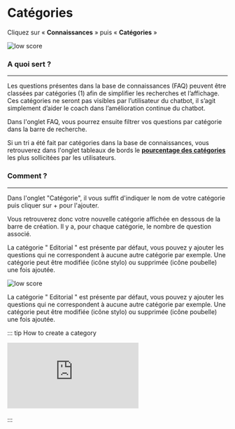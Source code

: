 # Catégories

Cliquez sur « **Connaissances** » puis « **Catégories** »

<div class="image_center">
  <img :src="$withBase('/assets/img/fr/connaissances/categories1.png')" alt="low score">
</div>


### A quoi sert ?
---

Les questions présentes dans la base de connaissances (FAQ) peuvent être classées par catégories (1) afin de simplifier les recherches et l’affichage. Ces catégories ne seront pas visibles par l’utilisateur du chatbot, il s’agit simplement d’aider le coach dans l’amélioration continue du chatbot.

Dans l'onglet FAQ, vous pourrez ensuite filtrer vos questions par catégorie dans la barre de recherche.

Si un tri a été fait par catégories dans la base de connaissances, vous retrouverez dans l'onglet tableaux de bords le [**pourcentage des catégories**](/fr/articles/tableaux_de_bord/rapport_usage.html#questions-repondues-par-categorie) les plus sollicitées par les utilisateurs.


### Comment ?
---

Dans l'onglet "Catégorie", il vous suffit d'indiquer le nom de votre catégorie puis cliquer sur + pour l'ajouter.

Vous retrouverez donc votre nouvelle catégorie affichée en dessous de la barre de création. Il y a, pour chaque catégorie, le nombre de question associé.

La catégorie " Editorial " est présente par défaut, vous pouvez y ajouter les questions qui ne correspondent à aucune autre catégorie par exemple. Une catégorie peut être modifiée (icône stylo) ou supprimée (icône poubelle) une fois ajoutée.

<div class="image_center">
  <img :src="$withBase('/assets/img/fr/connaissances/categories2.png')" alt="low score">
</div>

La catégorie " Editorial " est présente par défaut, vous pouvez y ajouter les questions qui ne correspondent à aucune autre catégorie par exemple. Une catégorie peut être modifiée (icône stylo) ou supprimée (icône poubelle) une fois ajoutée.

::: tip How to create a category
<br />
<iframe class="video_embed" src="https://www.youtube.com/embed/cmJw4ZWXbDQ" frameborder="0" allow="accelerometer; autoplay; encrypted-media; gyroscope; picture-in-picture" allowfullscreen></iframe>
<br />
<br />
:::

